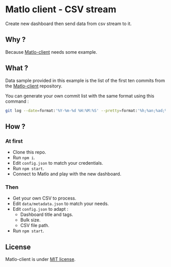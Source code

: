 # Matlo client - CSV stream

Create new dashboard then send data from csv stream to it.

## Why ?

Because [Matlo-client](https://github.com/Matlo-dev/matlo-client) needs some example.

## What ?

Data sample provided in this example is the list of the first ten commits from
the [Matlo-client](https://github.com/Matlo-dev/matlo-client) repository.

You can generate your own commit list with the same format using this command :

```bash
git log --date=format:'%Y-%m-%d %H:%M:%S' --pretty=format:'%h;%an;%ad;%s' > [YOUR_FILE].csv`
```

## How ?

### At first

- Clone this repo.
- Run `npm i`.
- Edit `config.json` to match your credentials.
- Run `npm start`.
- Connect to Matlo and play with the new dashboard.

### Then

- Get your own CSV to process.
- Edit `data/metadata.json` to match your needs.
- Edit `config.json` to adapt :
  - Dashboard title and tags.
  - Bulk size.
  - CSV file path.
- Run `npm start`.

## License

Matlo-client is under [MIT license](./LICENSE).